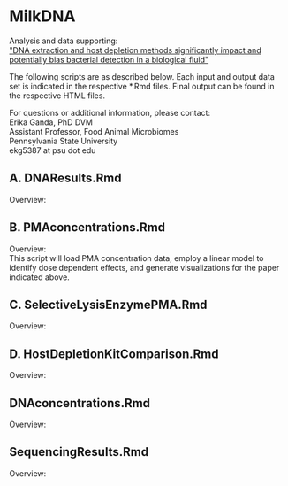 # MilkDNA
Analysis and data supporting:  
["DNA extraction and host depletion methods significantly impact and potentially bias bacterial detection in a biological fluid"](https://www.biorxiv.org/content/10.1101/2020.08.21.262337v1)

The following scripts are as described below. Each input and output data set is indicated in the respective \*.Rmd files. Final output can be found in the respective HTML files.

For questions or additional information, please contact:  
Erika Ganda, PhD DVM  
Assistant Professor, Food Animal Microbiomes  
Pennsylvania State University  
ekg5387 at psu dot edu  

## A. DNAResults.Rmd			
Overview:

## B. PMAconcentrations.Rmd
Overview:  
This script will load PMA concentration data, employ a linear model to identify dose dependent effects, and generate visualizations for the paper indicated above.

## C. SelectiveLysisEnzymePMA.Rmd
Overview:

## D. HostDepletionKitComparison.Rmd
Overview:

## DNAconcentrations.Rmd
Overview:

## SequencingResults.Rmd
Overview:


